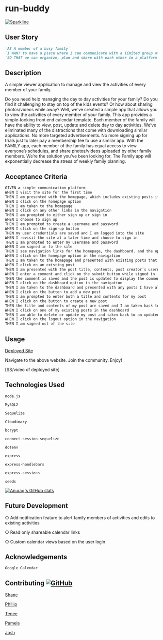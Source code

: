 # run-buddy

[![Sparkline](https://stars.medv.io/Naereen/badges.svg)](https://stars.medv.io/Naereen/badges)

## User Story
```md
`AS A member of a busy family`
`I WANT to have a place where I can communicate with a limited group of people`
`SO THAT we can organize, plan and share with each other in a platform with limited distractions`
```

## Description
A simple viewer application to manage and view the activities of every member of your family. 

Do you need help managing the day to day activities for your family? Do you find it challenging to stay on top of
the kids events? Or how about sharing photos/videos while away? Well, we’ve created a simple app that allows
you to view the activities of every member of your family. This app provides a simple-looking front end calendar
template. Each member of the family will have the ability to view, post, update and delete day to day activities.
We’ve eliminated many of the distractions that come with downloading similar applications. No more targeted
advertisements. No more signing up for trials just to later pay a membership fee to use a similar app. With the
FAMILY app, each member of the family has equal access to view everyone’s schedules, and share
photos/videos uploaded by other family members. We’re the solution you’ve been looking for. The Family app
will exponentially decrease the stress of weekly family planning.

## Acceptance Criteria
```md
GIVEN a simple communication platform
WHEN I visit the site for the first time
THEN I am presented with the homepage, which includes existing posts if any have been posted; navigation links for the homepage and the dashboard; and the option to log in
WHEN I click on the homepage option
THEN I am taken to the homepage
WHEN I click on any other links in the navigation
THEN I am prompted to either sign up or sign in
WHEN I choose to sign up
THEN I am prompted to create a username and password
WHEN I click on the sign-up button
THEN my user credentials are saved and I am logged into the site
WHEN I revisit the site at a later time and choose to sign in
THEN I am prompted to enter my username and password
WHEN I am signed in to the site
THEN I see navigation links for the homepage, the dashboard, and the option to log out
WHEN I click on the homepage option in the navigation
THEN I am taken to the homepage and presented with existing posts that include the post title and the date created
WHEN I click on an existing post
THEN I am presented with the post title, contents, post creator’s username, and date created for that post and have the option to leave a comment
WHEN I enter a comment and click on the submit button while signed in
THEN the comment is saved and the post is updated to display the comment, the comment creator’s username, and the date created
WHEN I click on the dashboard option in the navigation
THEN I am taken to the dashboard and presented with any posts I have already created and the option to add a new post
WHEN I click on the button to add a new post
THEN I am prompted to enter both a title and contents for my post
WHEN I click on the button to create a new post
THEN the title and contents of my post are saved and I am taken back to an updated dashboard with my new post
WHEN I click on one of my existing posts in the dashboard
THEN I am able to delete or update my post and taken back to an updated dashboard
WHEN I click on the logout option in the navigation
THEN I am signed out of the site
```


## Usage
[Deployed Site](heroku-link)

Navigate to the above website. Join the community. Enjoy!

[SS/video of deployed site]


## Technologies Used
`node.js`

`MySQL2`

`Sequelize`

`Cloudinary`

`bcrypt`

`connect-session-sequelize`

`dotenv`

`express`

`express-handlebars`

`express-sessions`

`seeds`

[![Anurag's GitHub stats](https://github-readme-stats.vercel.app/api?username=pamelac21&theme=midnight-purple)](https://github.com/anuraghazra/github-readme-stats)



## Future Development
○ Add notification feature to alert family members of activities and edits to existing activities

○ Read only shareable calendar links

○ Custom calendar views based on the user login

## Acknowledgements
`Google Calendar`


## Contributing [![GitHub](https://badgen.net/badge/icon/github?icon=github&label)](https://github.com)
[Shane](https://github.com/spurgason)

[Phillip](https://github.com/cltmedicman)

[Tenee](https://github.com/trswork)

[Pamela](https://github.com/pamelac21)

[Josh](https://github.com/mcswajl)


